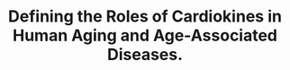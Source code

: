 ---
authors: Srivastava H, Pozzoli M, Lau E
carousel: false
doi: 10.3389/fragi.2022.884321
featured: false
journal: Frontiers in aging
keywords: '["cardiokine", "aging", "endocrine", "secretome", "hiPSC", "heart", "proteomics",
  "transcriptomics"]'
landmark: false
layout: ../../layouts/Publication.astro
page: '884321'
pmcid: PMC9261440
pmid: 35821831
r03: R03OD032666
title: Defining the Roles of Cardiokines in Human Aging and Age-Associated Diseases.
volume: '3'
year: 2022

---